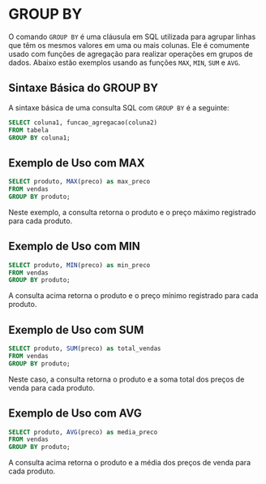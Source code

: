 
# GROUP BY 

O comando `GROUP BY` é uma cláusula em SQL utilizada para agrupar linhas que têm os mesmos valores em uma ou mais colunas. Ele é comumente usado com funções de agregação para realizar operações em grupos de dados. Abaixo estão exemplos usando as funções `MAX`, `MIN`, `SUM` e `AVG`.

## Sintaxe Básica do GROUP BY

A sintaxe básica de uma consulta SQL com `GROUP BY` é a seguinte:

```sql
SELECT coluna1, funcao_agregacao(coluna2)
FROM tabela
GROUP BY coluna1;
```

##  Exemplo de Uso com MAX
```sql
SELECT produto, MAX(preco) as max_preco
FROM vendas
GROUP BY produto;
```

Neste exemplo, a consulta retorna o produto e o preço máximo registrado para cada produto.

##  Exemplo de Uso com MIN

```sql
SELECT produto, MIN(preco) as min_preco
FROM vendas
GROUP BY produto;
```

A consulta acima retorna o produto e o preço mínimo registrado para cada produto.

##  Exemplo de Uso com SUM

```sql
SELECT produto, SUM(preco) as total_vendas
FROM vendas
GROUP BY produto;
```
Neste caso, a consulta retorna o produto e a soma total dos preços de venda para cada produto.

##  Exemplo de Uso com AVG

```sql
SELECT produto, AVG(preco) as media_preco
FROM vendas
GROUP BY produto;
```

A consulta acima retorna o produto e a média dos preços de venda para cada produto.
